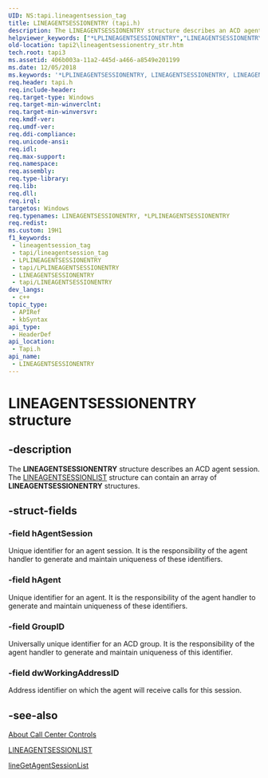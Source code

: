 ```yaml
---
UID: NS:tapi.lineagentsession_tag
title: LINEAGENTSESSIONENTRY (tapi.h)
description: The LINEAGENTSESSIONENTRY structure describes an ACD agent session. The LINEAGENTSESSIONLIST structure can contain an array of LINEAGENTSESSIONENTRY structures.
helpviewer_keywords: ["*LPLINEAGENTSESSIONENTRY","LINEAGENTSESSIONENTRY","LINEAGENTSESSIONENTRY structure [TAPI 2.2]","LPLINEAGENTSESSIONENTRY","LPLINEAGENTSESSIONENTRY structure pointer [TAPI 2.2]","_tapi2_lineagentsessionentry_str","tapi/LINEAGENTSESSIONENTRY","tapi/LPLINEAGENTSESSIONENTRY","tapi2.lineagentsessionentry_str"]
old-location: tapi2\lineagentsessionentry_str.htm
tech.root: tapi3
ms.assetid: 406b003a-11a2-445d-a466-a8549e201199
ms.date: 12/05/2018
ms.keywords: '*LPLINEAGENTSESSIONENTRY, LINEAGENTSESSIONENTRY, LINEAGENTSESSIONENTRY structure [TAPI 2.2], LPLINEAGENTSESSIONENTRY, LPLINEAGENTSESSIONENTRY structure pointer [TAPI 2.2], _tapi2_lineagentsessionentry_str, tapi/LINEAGENTSESSIONENTRY, tapi/LPLINEAGENTSESSIONENTRY, tapi2.lineagentsessionentry_str'
req.header: tapi.h
req.include-header: 
req.target-type: Windows
req.target-min-winverclnt: 
req.target-min-winversvr: 
req.kmdf-ver: 
req.umdf-ver: 
req.ddi-compliance: 
req.unicode-ansi: 
req.idl: 
req.max-support: 
req.namespace: 
req.assembly: 
req.type-library: 
req.lib: 
req.dll: 
req.irql: 
targetos: Windows
req.typenames: LINEAGENTSESSIONENTRY, *LPLINEAGENTSESSIONENTRY
req.redist: 
ms.custom: 19H1
f1_keywords:
 - lineagentsession_tag
 - tapi/lineagentsession_tag
 - LPLINEAGENTSESSIONENTRY
 - tapi/LPLINEAGENTSESSIONENTRY
 - LINEAGENTSESSIONENTRY
 - tapi/LINEAGENTSESSIONENTRY
dev_langs:
 - c++
topic_type:
 - APIRef
 - kbSyntax
api_type:
 - HeaderDef
api_location:
 - Tapi.h
api_name:
 - LINEAGENTSESSIONENTRY
---
```


# LINEAGENTSESSIONENTRY structure


## -description

The 
<b>LINEAGENTSESSIONENTRY</b> structure describes an ACD agent session. The 
<a href="https://docs.microsoft.com/windows/desktop/api/tapi/ns-tapi-lineagentsessionlist">LINEAGENTSESSIONLIST</a> structure can contain an array of 
<b>LINEAGENTSESSIONENTRY</b> structures.

## -struct-fields

### -field hAgentSession

Unique identifier for an agent session. It is the responsibility of the agent handler to generate and maintain uniqueness of these identifiers.

### -field hAgent

Unique identifier for an agent. It is the responsibility of the agent handler to generate and maintain uniqueness of these identifiers.

### -field GroupID

Universally unique identifier for an ACD group. It is the responsibility of the agent handler to generate and maintain uniqueness of this identifier.

### -field dwWorkingAddressID

Address identifier on which the agent will receive calls for this session.

## -see-also

<a href="https://docs.microsoft.com/windows/desktop/Tapi/about-call-center-controls">About Call Center Controls</a>



<a href="https://docs.microsoft.com/windows/desktop/api/tapi/ns-tapi-lineagentsessionlist">LINEAGENTSESSIONLIST</a>



<a href="https://docs.microsoft.com/windows/desktop/api/tapi/nf-tapi-linegetagentsessionlist">lineGetAgentSessionList</a>


